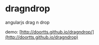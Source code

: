 dragndrop
=========

angularjs drag n drop

demo: [http://doortts.github.io/dragndrop/](http://doortts.github.io/dragndrop)
